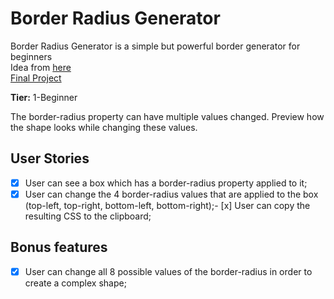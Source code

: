 # Border Radius Generator

Border Radius Generator is a simple but powerful border generator for beginners  
Idea from [here](https://github.com/florinpop17/app-ideas/blob/master/Projects/1-Beginner/Border-Radius-Previewer.md)  
[Final Project]()

**Tier:** 1-Beginner

The border-radius property can have multiple values changed. Preview how the shape looks while changing these values.

## User Stories

- [x] User can see a box which has a border-radius property applied to it;
- [x] User can change the 4 border-radius values that are applied to the box (top-left, top-right, bottom-left, bottom-right);- [x] User can copy the resulting CSS to the clipboard;

## Bonus features

- [x] User can change all 8 possible values of the border-radius in order to create a complex shape;
